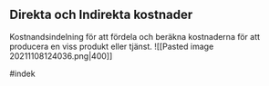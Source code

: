 ## Direkta och Indirekta kostnader
Kostnandsindelning för att fördela och beräkna kostnaderna för att producera en viss produkt eller tjänst.
![[Pasted image 20211108124036.png|400]]

#indek 
